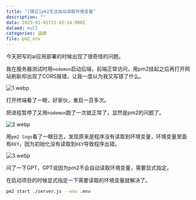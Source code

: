 ```yaml
---
title: "[随记]pm2无法自动读取环境变量"
description: ""
data: 2025-01-01T15:42:14.000Z
dataed: null
categories: 运维
file: pm2_env
---
```


今天把写的ai应用部署的时候出现了很奇怪的问题。

我在服务器测试时用`nodemon`启动后端，前端正常访问，用pm2挂起之后再打开网站刷新却出现了CORS报错，让我一度以为我又写错了什么。

![1.webp](https://image.s22y.moe/image/pm2_env/1.webp)

打开终端看了一眼，好家伙，重启一百多次。

把进程暂停了又用`nodemon`跑了一次就正常了，显然是pm2的问题了。

![2.webp](https://image.s22y.moe/image/pm2_env/2.webp)

用`pm2 logs`看了一眼日志，发现原来是程序没有读取到环境变量，环境变量里面有`KEY`，因为初始化没有读取到`KEY`导致程序出错。

![3.webp](https://image.s22y.moe/image/pm2_env/3.webp)

问了一下GPT，GPT说因为pm2不会自动读取环境变量，需要显式指定。

在启动项目的时候显式指定一下需要读取的环境变量就解决了。

``` bash
pm2 start ./server.js --env .env
```